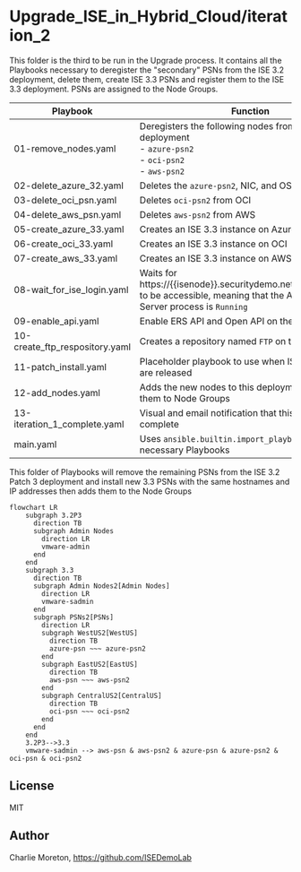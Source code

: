 # Upgrade_ISE_in_Hybrid_Cloud/iteration_2

This folder is the third to be run in the Upgrade process.  It contains all the Playbooks necessary to deregister the "secondary" PSNs from the ISE 3.2 deployment, delete them, create ISE 3.3 PSNs and register them to the ISE 3.3 deployment.  PSNs are assigned to the Node Groups.

|Playbook|Function|
|---|---|
|01-remove_nodes.yaml|Deregisters the following nodes from the ISE 3.2 deployment<br>- `azure-psn2`<br>- `oci-psn2`<br>- `aws-psn2`|
|02-delete_azure_32.yaml|Deletes the `azure-psn2`, NIC, and OS disk from Azure|
|03-delete_oci_psn.yaml|Deletes `oci-psn2` from OCI|
|04-delete_aws_psn.yaml|Deletes `aws-psn2` from AWS|
|05-create_azure_33.yaml|Creates an ISE 3.3 instance on Azure|
|06-create_oci_33.yaml|Creates an ISE 3.3 instance on OCI|
|07-create_aws_33.yaml|Creates an ISE 3.3 instance on AWS|
|08-wait_for_ise_login.yaml|Waits for https://{{isenode}}.securitydemo.net/admin/login.jsp to be accessible, meaning that the Application Server process is `Running`|
|09-enable_api.yaml|Enable ERS API and Open API on the new nodes|
|10-create_ftp_respository.yaml|Creates a repository named `FTP` on the new nodes|
|11-patch_install.yaml|Placeholder playbook to use when ISE 3.3 patches are released|
|12-add_nodes.yaml|Adds the new nodes to this deployment and assigns them to Node Groups|
|13-iteration_1_complete.yaml|Visual and email notification that this iteration is complete|
|main.yaml|Uses `ansible.builtin.import_playbook` to run all the necessary Playbooks|

This folder of Playbooks will remove the remaining PSNs from the ISE 3.2 Patch 3 deployment and install new 3.3 PSNs with the same hostnames and IP addresses then  adds them to the Node Groups

```mermaid
flowchart LR
    subgraph 3.2P3
      direction TB
      subgraph Admin Nodes
        direction LR
        vmware-admin
      end
    end
    subgraph 3.3
      direction TB
      subgraph Admin Nodes2[Admin Nodes]
        direction LR
        vmware-sadmin
      end
      subgraph PSNs2[PSNs]
        direction LR
        subgraph WestUS2[WestUS]
          direction TB
          azure-psn ~~~ azure-psn2
        end
        subgraph EastUS2[EastUS]
          direction TB
          aws-psn ~~~ aws-psn2
        end
        subgraph CentralUS2[CentralUS]
          direction TB
          oci-psn ~~~ oci-psn2
        end
      end
    end
    3.2P3-->3.3
    vmware-sadmin --> aws-psn & aws-psn2 & azure-psn & azure-psn2 & oci-psn & oci-psn2
```

## License

MIT

## Author

Charlie Moreton, <https://github.com/ISEDemoLab>